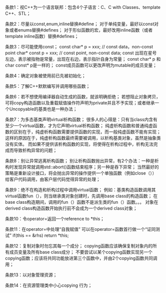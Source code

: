 条款1：视C++为一个语言联邦：包含4个子语言：C、C with Classes、template C++、STL；

条款2：尽量以const,enum,inline替换#define；
          对于单纯变量，最好以const对象或者enums替换#defines；
          对于形似函数的宏，最好改用inline函数（或者template inline函数）替换#defines；

条款3：尽可能使用const；
          const char* p = xxx;     // const data，non-const point
          char* const p = xxx;     // const point, non-const data;
          const 出现在星号左边，表示被指物是常量，出现在右边，表示指针自身为常量；
          const char* p 和char const* p是一样的；
          const成员函数可以更改声明为mutable的成员变量；

条款4：确定对象被使用前已先被初始化；

条款5：了解C++默默编写并调用哪些函数；

条款6：若不想使用编译器自动生成的函数，就该明确拒绝；
          若想阻止对象拷贝，可将copy构造函数以及重载赋值操作符声明为private并且不予实现；或者继承一个Uncopyable的基类也是一种办法；

条款7：为多态基类声明virtual析构函数；
          很多人的心得是：只有当class内含有至少一个virtual函数，才为它声明virtual析构函数；
          纯虚析构函数和普通纯虚函数的区别在于，纯虚析构函数需要提供函数的实现，而一般纯虚函数不能有实现；
          这样的原因在于，纯虚析构函数最终需要被调用，以析构基类对象，虽然是抽象类没有实体。
          而如果不提供该析构函数的实现，将使得在析构过程中，析构无法完成而导致析构异常的问题；
          
条款8：别让异常逃离析构函数；
          别让析构函数抛出异常，有2个办法：一种是析构时发现异常就调用std::abort()函数结束程序；另一种是吞下异常；
          当然最好的策略是重新设计接口，将会抛出异常的操作提供一个单独函数（例如close（））给客户代码调用，由客户层代码觉得异常的处理；

条款9：绝不在构造和析构过程中调用virtual函数；
          例如：基类构造函数调用其virtual函数fun（），则当继承类对象创建时，先调用base class的构造函数；
          在base class构造期间，调用的fun（）函数不是派生类的fun（）函数。。。
          对象在derived class构造函数开始执行前不会成为一个derived class对象；

条款10：令operator=返回一个reference to *this；

条款11：在operator=中处理“自我赋值”
          可以在operator=函数首行做一个“证同测试”
          if(this == &rhs) 
               return *this;

条款12：复制对象时勿忘其每一个成分；
          copying函数应该确保复制对象内的所有成员变量及所有base class成分；
          不要尝试以某个copying函数实现另一个copying函数；应该将共同功能放进第三个函数中，并由2个copying函数共同调用；

条款13：以对象管理资源；
         
条款14：在资源管理类中小心copying 行为；















